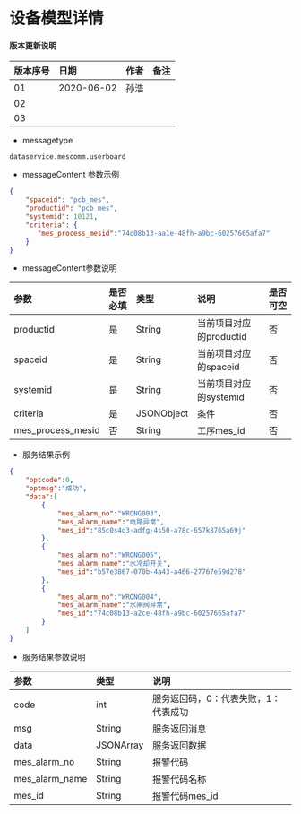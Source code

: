 # 设备模型详情

#### 版本更新说明
| 版本序号 | 日期 |	作者 | 备注 |
|:---|:---|:---|:---|
| 01     | 2020-06-02 | 孙浩 |  |
| 02   | |  | |
| 03   |  |  |  |

* messagetype
```text
dataservice.mescomm.userboard
``` 
 
*  messageContent 参数示例
```json
{
    "spaceid": "pcb_mes",
    "productid": "pcb_mes",
    "systemid": 10121,
    "criteria": {
       "mes_process_mesid":"74c08b13-aa1e-48fh-a9bc-60257665afa7"
    }
}
```
   
* messageContent参数说明

| 参数 | 是否必填 |	类型 | 说明 | 是否可空 |
|:---|:---|:---|:---|:---|
| productid   | 是 | String    | 当前项目对应的productid |否|
| spaceid   | 是 | String    | 当前项目对应的spaceid |否|
| systemid   | 是 | String    | 当前项目对应的systemid |否|
| criteria   | 是 | JSONObject    | 条件 |否|
| mes_process_mesid   | 否 | String    | 工序mes_id |否|
* 服务结果示例
```json
{
    "optcode":0,
    "optmsg":"成功",
    "data":[
        {
            "mes_alarm_no":"WRONG003",
            "mes_alarm_name":"电路异常",
            "mes_id":"85c0s4o3-adfg-4s50-a78c-657k8765a69j"
        },
        {
            "mes_alarm_no":"WRONG005",
            "mes_alarm_name":"水冷却开关",
            "mes_id":"b57e3867-070b-4a43-a466-27767e59d278"
        },
        {
            "mes_alarm_no":"WRONG004",
            "mes_alarm_name":"水闸阀异常",
            "mes_id":"74c08b13-a2ce-48fh-a9bc-60257665afa7"
        }
    ]
}
```
 * 服务结果参数说明  
 
| 参数  | 类型 | 说明 |
|:---|:---|:---|
| code | int  | 服务返回码，0：代表失败，1：代表成功 | 
| msg | String  | 服务返回消息 | 
| data | JSONArray  | 服务返回数据 | 
| mes_alarm_no | String  | 报警代码 | 
| mes_alarm_name | String  | 报警代码名称 | 
| mes_id| String  | 报警代码mes_id | 


